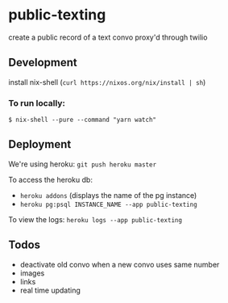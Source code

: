 # public-texting
create a public record of a text convo proxy'd through twilio

## Development

install nix-shell (`curl https://nixos.org/nix/install | sh`)

### To run locally:

```
$ nix-shell --pure --command "yarn watch"
```

<!-- OUT OF DATE TWILIO local instructions -->
<!-- - add a .env file with TWILIO_ACCOUNT_SID and TWILIO_AUTH_TOKEN (can be found on the twilio dashboard)

- in one console `yarn start`
- in another `ngrok http 3000`
- update the webhook in twilio to post to the new ngrok endpoint `/messages` -->

## Deployment

We're using heroku: `git push heroku master`

To access the heroku db:
- `heroku addons` (displays the name of the pg instance)
- `heroku pg:psql INSTANCE_NAME --app public-texting`

To view the logs: `heroku logs --app public-texting`

## Todos

- deactivate old convo when a new convo uses same number
- images
- links
- real time updating
